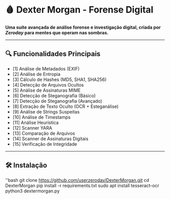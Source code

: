 # 🩸 Dexter Morgan - Forense Digital

**Uma suíte avançada de análise forense e investigação digital, criada por *Zeroday* para mentes que operam nas sombras.**

---

## 🔍 Funcionalidades Principais

- [1] Análise de Metadados (EXIF)
- [2] Análise de Entropia
- [3] Cálculo de Hashes (MD5, SHA1, SHA256)
- [4] Detecção de Arquivos Ocultos
- [5] Análise de Assinaturas MIME
- [6] Detecção de Steganografia (Básico)
- [7] Detecção de Steganografia (Avançado)
- [8] Extração de Texto Oculto (OCR + Esteganálise)
- [9] Análise de Strings Suspeitas
- [10] Análise de Timestamps
- [11] Análise Heurística
- [12] Scanner YARA
- [13] Comparação de Arquivos
- [14] Scanner de Assinaturas Digitais
- [15] Verificação de Integridade

---

## 🛠️ Instalação

''bash
git clone https://github.com/userzeroday/DexterMorgan.git
cd DexterMorgan
pip install -r requirements.txt
sudo apt install tesseract-ocr
python3 dextermorgan.py
